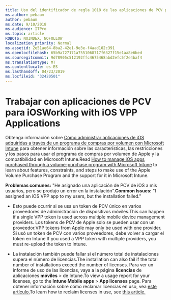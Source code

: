 ```yaml
---
title: Uso del identificador de regla 1018 de las aplicaciones de PCV para iOS
ms.author: pebaum
author: pebaum
ms.date: 9/10/2018
ms.audience: ITPro
ms.topic: article
ROBOTS: NOINDEX, NOFOLLOW
localization_priority: Normal
ms.assetid: 2e51ae64-8ba2-42e1-9e3e-f4aad102c391
ms.openlocfilehash: 65b9a727171a7551068717f6327f15e1aa8e6bed
ms.sourcegitcommit: 9d78905c512192ffc4675468abd2efc5f2e4baf4
ms.translationtype: MT
ms.contentlocale: es-ES
ms.lasthandoff: 04/23/2019
ms.locfileid: "32420501"
---
```

# <a name="working-with-ios-vpp-applications"></a><span data-ttu-id="ecb72-102">Trabajar con aplicaciones de PCV para iOS</span><span class="sxs-lookup"><span data-stu-id="ecb72-102">Working with iOS VPP Applications</span></span>

<span data-ttu-id="ecb72-103">Obtenga información sobre [Cómo administrar aplicaciones de iOS adquiridas a través de un programa de compras por volumen con Microsoft Intune](https://docs.microsoft.com/intune/vpp-apps-ios) para obtener información sobre las características, las restricciones y los pasos para usar el programa de compras por volumen de Apple y la compatibilidad en Microsoft Intune.</span><span class="sxs-lookup"><span data-stu-id="ecb72-103">Read [How to manage iOS apps purchased through a volume-purchase program with Microsoft Intune](https://docs.microsoft.com/intune/vpp-apps-ios) to learn about features, constraints, and steps to make use of the Apple Volume Purchase Program and the support for it in Microsoft Intune.</span></span> 
  
 <span data-ttu-id="ecb72-104">**Problemas comunes:** "He asignado una aplicación de PCV de iOS a mis usuarios, pero se produjo un error en la instalación".</span><span class="sxs-lookup"><span data-stu-id="ecb72-104">**Common Issues:** "I assigned an iOS VPP app to my users, but the installation failed."</span></span> 
  
- <span data-ttu-id="ecb72-105">Esto puede ocurrir si se usa un token de PCV único en varios proveedores de administración de dispositivos móviles.</span><span class="sxs-lookup"><span data-stu-id="ecb72-105">This can happen if a single VPP token is used across multiple mobile device management providers.</span></span> <span data-ttu-id="ecb72-106">Los tokens de PCV de Apple solo se pueden usar con un proveedor.</span><span class="sxs-lookup"><span data-stu-id="ecb72-106">VPP tokens from Apple may only be used with one provider.</span></span> <span data-ttu-id="ecb72-107">Si usó un token de PCV con varios proveedores, debe volver a cargar el token en Intune.</span><span class="sxs-lookup"><span data-stu-id="ecb72-107">If you used a VPP token with multiple providers, you must re-upload the token to Intune.</span></span>
    
- <span data-ttu-id="ecb72-108">La instalación también puede fallar si el número total de instalaciones supera el número de licencias.</span><span class="sxs-lookup"><span data-stu-id="ecb72-108">The installation can also fail if the total number of installations exceed the number of licenses.</span></span> <span data-ttu-id="ecb72-109">Para ver un informe de uso de las licencias, vaya a la página **licencias** de aplicaciones **móviles** \> de Intune.</span><span class="sxs-lookup"><span data-stu-id="ecb72-109">To view a usage report for your licenses, go to the **Intune Mobile apps** \> **App licenses** page.</span></span> <span data-ttu-id="ecb72-110">Para obtener información sobre cómo reclamar licencias en uso, vea [este artículo.](https://docs.microsoft.com/intune/vpp-apps-ios#revoking-app-licenses-and-deleting-tokens)</span><span class="sxs-lookup"><span data-stu-id="ecb72-110">To learn how to reclaim licenses in use, see [this article.](https://docs.microsoft.com/intune/vpp-apps-ios#revoking-app-licenses-and-deleting-tokens)</span></span>
    

